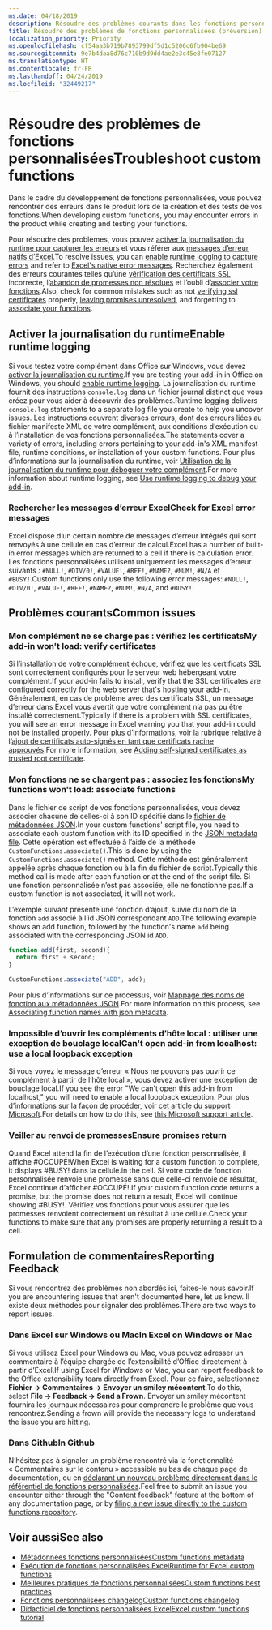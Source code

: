 ```yaml
---
ms.date: 04/18/2019
description: Résoudre des problèmes courants dans les fonctions personnalisées d’Excel.
title: Résoudre des problèmes de fonctions personnalisées (préversion)
localization_priority: Priority
ms.openlocfilehash: cf54aa3b719b7893799df5d1c5206c6fb904be69
ms.sourcegitcommit: 9e7b4daa8d76c710b9d9dd4ae2e3c45e8fe07127
ms.translationtype: HT
ms.contentlocale: fr-FR
ms.lasthandoff: 04/24/2019
ms.locfileid: "32449217"
---
```

# <a name="troubleshoot-custom-functions"></a><span data-ttu-id="09ad5-103">Résoudre des problèmes de fonctions personnalisées</span><span class="sxs-lookup"><span data-stu-id="09ad5-103">Troubleshoot custom functions</span></span>

<span data-ttu-id="09ad5-104">Dans le cadre du développement de fonctions personnalisées, vous pouvez rencontrer des erreurs dans le produit lors de la création et des tests de vos fonctions.</span><span class="sxs-lookup"><span data-stu-id="09ad5-104">When developing custom functions, you may encounter errors in the product while creating and testing your functions.</span></span>

<span data-ttu-id="09ad5-105">Pour résoudre des problèmes, vous pouvez [activer la journalisation du runtime pour capturer les erreurs](#enable-runtime-logging) et vous référer aux [messages d’erreur natifs d’Excel](#check-for-excel-error-messages).</span><span class="sxs-lookup"><span data-stu-id="09ad5-105">To resolve issues, you can [enable runtime logging to capture errors](#enable-runtime-logging) and refer to [Excel's native error messages](#check-for-excel-error-messages).</span></span> <span data-ttu-id="09ad5-106">Recherchez également des erreurs courantes telles qu’une [vérification des certificats SSL](#my-add-in-wont-load-verify-certificates) incorrecte, l’[abandon de promesses non résolues](#ensure-promises-return) et l’oubli d’[associer votre fonctions](#my-functions-wont-load-associate-functions).</span><span class="sxs-lookup"><span data-stu-id="09ad5-106">Also, check for common mistakes such as not [verifying ssl certificates](#my-add-in-wont-load-verify-certificates) properly, [leaving promises unresolved](#ensure-promises-return), and forgetting to [associate your functions](#my-functions-wont-load-associate-functions).</span></span>

## <a name="enable-runtime-logging"></a><span data-ttu-id="09ad5-107">Activer la journalisation du runtime</span><span class="sxs-lookup"><span data-stu-id="09ad5-107">Enable runtime logging</span></span>

<span data-ttu-id="09ad5-108">Si vous testez votre complément dans Office sur Windows, vous devez [activer la journalisation du runtime](/office/dev/add-ins/testing/troubleshoot-manifest#use-runtime-logging-to-debug-your-add-in).</span><span class="sxs-lookup"><span data-stu-id="09ad5-108">If you are testing your add-in in Office on Windows, you should [enable runtime logging](/office/dev/add-ins/testing/troubleshoot-manifest#use-runtime-logging-to-debug-your-add-in).</span></span> <span data-ttu-id="09ad5-109">La journalisation du runtime fournit des instructions `console.log` dans un fichier journal distinct que vous créez pour vous aider à découvrir des problèmes.</span><span class="sxs-lookup"><span data-stu-id="09ad5-109">Runtime logging delivers `console.log` statements to a separate log file you create to help you uncover issues.</span></span> <span data-ttu-id="09ad5-110">Les instructions couvrent diverses erreurs, dont des erreurs liées au fichier manifeste XML de votre complément, aux conditions d’exécution ou à l’installation de vos fonctions personnalisées.</span><span class="sxs-lookup"><span data-stu-id="09ad5-110">The statements cover a variety of errors, including errors pertaining to your add-in's XML manifest file, runtime conditions, or installation of your custom functions.</span></span>  <span data-ttu-id="09ad5-111">Pour plus d’informations sur la journalisation du runtime, voir [Utilisation de la journalisation du runtime pour déboguer votre complément](/office/dev/add-ins/testing/troubleshoot-manifest#use-runtime-logging-to-debug-your-add-in).</span><span class="sxs-lookup"><span data-stu-id="09ad5-111">For more information about runtime logging, see [Use runtime logging to debug your add-in](/office/dev/add-ins/testing/troubleshoot-manifest#use-runtime-logging-to-debug-your-add-in).</span></span>  

### <a name="check-for-excel-error-messages"></a><span data-ttu-id="09ad5-112">Rechercher les messages d’erreur Excel</span><span class="sxs-lookup"><span data-stu-id="09ad5-112">Check for Excel error messages</span></span>

<span data-ttu-id="09ad5-113">Excel dispose d’un certain nombre de messages d’erreur intégrés qui sont renvoyés à une cellule en cas d’erreur de calcul.</span><span class="sxs-lookup"><span data-stu-id="09ad5-113">Excel has a number of built-in error messages which are returned to a cell if there is calculation error.</span></span> <span data-ttu-id="09ad5-114">Les fonctions personnalisées utilisent uniquement les messages d’erreur suivants : `#NULL!`, `#DIV/0!`, `#VALUE!`, `#REF!`, `#NAME?`, `#NUM!`, `#N/A` et `#BUSY!`.</span><span class="sxs-lookup"><span data-stu-id="09ad5-114">Custom functions only use the following error messages: `#NULL!`, `#DIV/0!`, `#VALUE!`, `#REF!`, `#NAME?`, `#NUM!`, `#N/A`, and `#BUSY!`.</span></span>

## <a name="common-issues"></a><span data-ttu-id="09ad5-115">Problèmes courants</span><span class="sxs-lookup"><span data-stu-id="09ad5-115">Common issues</span></span>

### <a name="my-add-in-wont-load-verify-certificates"></a><span data-ttu-id="09ad5-116">Mon complément ne se charge pas : vérifiez les certificats</span><span class="sxs-lookup"><span data-stu-id="09ad5-116">My add-in won't load: verify certificates</span></span>

<span data-ttu-id="09ad5-117">Si l’installation de votre complément échoue, vérifiez que les certificats SSL sont correctement configurés pour le serveur web hébergeant votre complément.</span><span class="sxs-lookup"><span data-stu-id="09ad5-117">If your add-in fails to install, verify that the SSL certificates are configured correctly for the web server that's hosting your add-in.</span></span> <span data-ttu-id="09ad5-118">Généralement, en cas de problème avec des certificats SSL, un message d’erreur dans Excel vous avertit que votre complément n’a pas pu être installé correctement.</span><span class="sxs-lookup"><span data-stu-id="09ad5-118">Typically if there is a problem with SSL certificates, you will see an error message in Excel warning you that your add-in could not be installed properly.</span></span> <span data-ttu-id="09ad5-119">Pour plus d’informations, voir la rubrique relative à l’[ajout de certificats auto-signés en tant que certificats racine approuvés](https://github.com/OfficeDev/generator-office/blob/master/src/docs/ssl.md).</span><span class="sxs-lookup"><span data-stu-id="09ad5-119">For more information, see [Adding self-signed certificates as trusted root certificate](https://github.com/OfficeDev/generator-office/blob/master/src/docs/ssl.md).</span></span>

### <a name="my-functions-wont-load-associate-functions"></a><span data-ttu-id="09ad5-120">Mon fonctions ne se chargent pas : associez les fonctions</span><span class="sxs-lookup"><span data-stu-id="09ad5-120">My functions won't load: associate functions</span></span>

<span data-ttu-id="09ad5-121">Dans le fichier de script de vos fonctions personnalisées, vous devez associer chacune de celles-ci à son ID spécifié dans le [fichier de métadonnées JSON](custom-functions-json.md).</span><span class="sxs-lookup"><span data-stu-id="09ad5-121">In your custom functions' script file, you need to associate each custom function with its ID specified in the [JSON metadata file](custom-functions-json.md).</span></span> <span data-ttu-id="09ad5-122">Cette opération est effectuée à l’aide de la méthode `CustomFunctions.associate()`.</span><span class="sxs-lookup"><span data-stu-id="09ad5-122">This is done by using the `CustomFunctions.associate()` method.</span></span> <span data-ttu-id="09ad5-123">Cette méthode est généralement appelée après chaque fonction ou à la fin du fichier de script.</span><span class="sxs-lookup"><span data-stu-id="09ad5-123">Typically this method call is made after each function or at the end of the script file.</span></span> <span data-ttu-id="09ad5-124">Si une fonction personnalisée n’est pas associée, elle ne fonctionne pas.</span><span class="sxs-lookup"><span data-stu-id="09ad5-124">If a custom function is not associated, it will not work.</span></span>

<span data-ttu-id="09ad5-125">L’exemple suivant présente une fonction d’ajout, suivie du nom de la fonction `add` associé à l’id JSON correspondant `ADD`.</span><span class="sxs-lookup"><span data-stu-id="09ad5-125">The following example shows an add function, followed by the function's name `add` being associated with the corresponding JSON id `ADD`.</span></span>

```js
function add(first, second){
  return first + second;
}

CustomFunctions.associate("ADD", add);
```

<span data-ttu-id="09ad5-126">Pour plus d’informations sur ce processus, voir [Mappage des noms de fonction aux métadonnées JSON](/office/dev/add-ins/excel/custom-functions-best-practices#associating-function-names-with-json-metadata).</span><span class="sxs-lookup"><span data-stu-id="09ad5-126">For more information on this process, see [Associating function names with json metadata](/office/dev/add-ins/excel/custom-functions-best-practices#associating-function-names-with-json-metadata).</span></span>

### <a name="cant-open-add-in-from-localhost-use-a-local-loopback-exception"></a><span data-ttu-id="09ad5-127">Impossible d’ouvrir les compléments d’hôte local : utiliser une exception de bouclage local</span><span class="sxs-lookup"><span data-stu-id="09ad5-127">Can't open add-in from localhost: use a local loopback exception</span></span>

<span data-ttu-id="09ad5-128">Si vous voyez le message d’erreur « Nous ne pouvons pas ouvrir ce complément à partir de l’hôte local », vous devez activer une exception de bouclage local.</span><span class="sxs-lookup"><span data-stu-id="09ad5-128">If you see the error "We can't open this add-in from localhost," you will need to enable a local loopback exception.</span></span> <span data-ttu-id="09ad5-129">Pour plus d’informations sur la façon de procéder, voir [cet article du support Microsoft](https://support.microsoft.com/fr-FR/help/4490419/local-loopback-exemption-does-not-work).</span><span class="sxs-lookup"><span data-stu-id="09ad5-129">For details on how to do this, see [this Microsoft support article](https://support.microsoft.com/fr-FR/help/4490419/local-loopback-exemption-does-not-work).</span></span>

### <a name="ensure-promises-return"></a><span data-ttu-id="09ad5-130">Veiller au renvoi de promesses</span><span class="sxs-lookup"><span data-stu-id="09ad5-130">Ensure promises return</span></span>

<span data-ttu-id="09ad5-131">Quand Excel attend la fin de l’exécution d’une fonction personnalisée, il affiche #OCCUPÉ!</span><span class="sxs-lookup"><span data-stu-id="09ad5-131">When Excel is waiting for a custom function to complete, it displays #BUSY!</span></span> <span data-ttu-id="09ad5-132">dans la cellule.</span><span class="sxs-lookup"><span data-stu-id="09ad5-132">in the cell.</span></span> <span data-ttu-id="09ad5-133">Si votre code de fonction personnalisée renvoie une promesse sans que celle-ci renvoie de résultat, Excel continue d’afficher #OCCUPÉ!.</span><span class="sxs-lookup"><span data-stu-id="09ad5-133">If your custom function code returns a promise, but the promise does not return a result, Excel will continue showing #BUSY!.</span></span> <span data-ttu-id="09ad5-134">Vérifiez vos fonctions pour vous assurer que les promesses renvoient correctement un résultat à une cellule.</span><span class="sxs-lookup"><span data-stu-id="09ad5-134">Check your functions to make sure that any promises are properly returning a result to a cell.</span></span>

## <a name="reporting-feedback"></a><span data-ttu-id="09ad5-135">Formulation de commentaires</span><span class="sxs-lookup"><span data-stu-id="09ad5-135">Reporting Feedback</span></span>

<span data-ttu-id="09ad5-136">Si vous rencontrez des problèmes non abordés ici, faites-le nous savoir.</span><span class="sxs-lookup"><span data-stu-id="09ad5-136">If you are encountering issues that aren't documented here, let us know.</span></span> <span data-ttu-id="09ad5-137">Il existe deux méthodes pour signaler des problèmes.</span><span class="sxs-lookup"><span data-stu-id="09ad5-137">There are two ways to report issues.</span></span>

### <a name="in-excel-on-windows-or-mac"></a><span data-ttu-id="09ad5-138">Dans Excel sur Windows ou Mac</span><span class="sxs-lookup"><span data-stu-id="09ad5-138">In Excel on Windows or Mac</span></span>

<span data-ttu-id="09ad5-139">Si vous utilisez Excel pour Windows ou Mac, vous pouvez adresser un commentaire à l’équipe chargée de l’extensibilité d’Office directement à partir d’Excel.</span><span class="sxs-lookup"><span data-stu-id="09ad5-139">If using Excel for Windows or Mac, you can report feedback to the Office extensibility team directly from Excel.</span></span> <span data-ttu-id="09ad5-140">Pour ce faire, sélectionnez **Fichier -> Commentaires -> Envoyer un smiley mécontent**.</span><span class="sxs-lookup"><span data-stu-id="09ad5-140">To do this, select **File -> Feedback -> Send a Frown**.</span></span> <span data-ttu-id="09ad5-141">Envoyer un smiley mécontent fournira les journaux nécessaires pour comprendre le problème que vous rencontrez.</span><span class="sxs-lookup"><span data-stu-id="09ad5-141">Sending a frown will provide the necessary logs to understand the issue you are hitting.</span></span>

### <a name="in-github"></a><span data-ttu-id="09ad5-142">Dans Github</span><span class="sxs-lookup"><span data-stu-id="09ad5-142">In Github</span></span>

<span data-ttu-id="09ad5-143">N’hésitez pas à signaler un problème rencontré via la fonctionnalité « Commentaires sur le contenu » accessible au bas de chaque page de documentation, ou en [déclarant un nouveau problème directement dans le référentiel de fonctions personnalisées](https://github.com/OfficeDev/Excel-Custom-Functions/issues).</span><span class="sxs-lookup"><span data-stu-id="09ad5-143">Feel free to submit an issue you encounter either through the "Content feedback" feature at the bottom of any documentation page, or by [filing a new issue directly to the custom functions repository](https://github.com/OfficeDev/Excel-Custom-Functions/issues).</span></span>

## <a name="see-also"></a><span data-ttu-id="09ad5-144">Voir aussi</span><span class="sxs-lookup"><span data-stu-id="09ad5-144">See also</span></span>

* [<span data-ttu-id="09ad5-145">Métadonnées fonctions personnalisées</span><span class="sxs-lookup"><span data-stu-id="09ad5-145">Custom functions metadata</span></span>](custom-functions-json.md)
* [<span data-ttu-id="09ad5-146">Exécution de fonctions personnalisées Excel</span><span class="sxs-lookup"><span data-stu-id="09ad5-146">Runtime for Excel custom functions</span></span>](custom-functions-runtime.md)
* [<span data-ttu-id="09ad5-147">Meilleures pratiques de fonctions personnalisées</span><span class="sxs-lookup"><span data-stu-id="09ad5-147">Custom functions best practices</span></span>](custom-functions-best-practices.md)
* [<span data-ttu-id="09ad5-148">Fonctions personnalisées changelog</span><span class="sxs-lookup"><span data-stu-id="09ad5-148">Custom functions changelog</span></span>](custom-functions-changelog.md)
* [<span data-ttu-id="09ad5-149">Didacticiel de fonctions personnalisées Excel</span><span class="sxs-lookup"><span data-stu-id="09ad5-149">Excel custom functions tutorial</span></span>](../tutorials/excel-tutorial-create-custom-functions.md)
